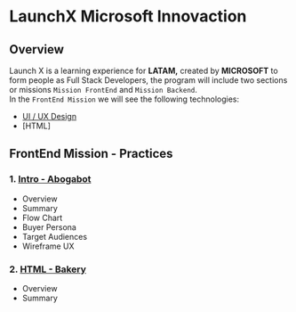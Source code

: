 # LaunchX Microsoft Innovaction

## Overview

Launch X is a learning experience for **LATAM,** created by **MICROSOFT** to form people as Full Stack Developers, the program will include two sections or missions `Mission FrontEnd` and `Mission Backend`.  
In the `FrontEnd Mission` we will see the following technologies:

- [UI / UX Design](./01.Intro/)
- [HTML]

## FrontEnd Mission - Practices

### 1. [Intro - Abogabot](./01.Intro)

- Overview
- Summary
- Flow Chart
- Buyer Persona
- Target Audiences
- Wireframe UX

### 2. [HTML - Bakery](./02.HTML/)

- Overview
- Summary
